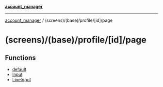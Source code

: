 [**account_manager**](../../../../../README.md)

***

[account_manager](../../../../../modules.md) / (screens)/(base)/profile/\[id\]/page

# (screens)/(base)/profile/\[id\]/page

## Functions

- [default](functions/default.md)
- [Input](functions/Input.md)
- [LineInput](functions/LineInput.md)

